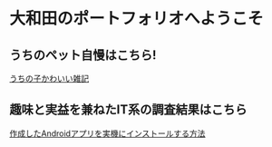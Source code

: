 # 大和田のポートフォリオへようこそ

## うちのペット自慢はこちら!
[うちの子かわいい雑記](愛玩動物飼育雑記.md)

## 趣味と実益を兼ねたIT系の調査結果はこちら
[作成したAndroidアプリを実機にインストールする方法](Androidアプリをスマホにインストールする方法.md)